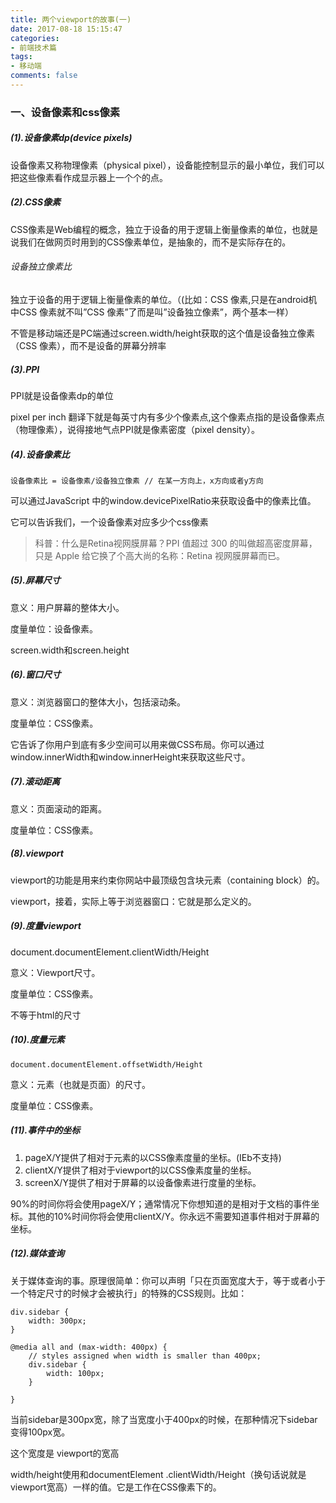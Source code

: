 ```yaml
---
title: 两个viewport的故事(一)
date: 2017-08-18 15:15:47
categories:
- 前端技术篇
tags:
- 移动端
comments: false
---
```


### 一、设备像素和css像素
##### (1).设备像素dp(device pixels)
设备像素又称物理像素（physical pixel），设备能控制显示的最小单位，我们可以把这些像素看作成显示器上一个个的点。

##### (2).CSS像素
CSS像素是Web编程的概念，独立于设备的用于逻辑上衡量像素的单位，也就是说我们在做网页时用到的CSS像素单位，是抽象的，而不是实际存在的。

###### 设备独立像素比
独立于设备的用于逻辑上衡量像素的单位。（(比如：CSS 像素,只是在android机中CSS 像素就不叫”CSS 像素”了而是叫”设备独立像素”，两个基本一样）

不管是移动端还是PC端通过screen.width/height获取的这个值是设备独立像素（CSS 像素），而不是设备的屏幕分辨率

##### (3).PPI
PPI就是设备像素dp的单位

pixel per inch 翻译下就是每英寸内有多少个像素点,这个像素点指的是设备像素点（物理像素），说得接地气点PPI就是像素密度（pixel density）。



##### (4).设备像素比

```
设备像素比 = 设备像素/设备独立像素 // 在某一方向上，x方向或者y方向
```

可以通过JavaScript 中的window.devicePixelRatio来获取设备中的像素比值。

它可以告诉我们，一个设备像素对应多少个css像素



> 科普：什么是Retina视网膜屏幕？PPI 值超过 300 的叫做超高密度屏幕，只是 Apple 给它换了个高大尚的名称：Retina 视网膜屏幕而已。

##### (5).屏幕尺寸
意义：用户屏幕的整体大小。

度量单位：设备像素。

screen.width和screen.height



##### (6).窗口尺寸
意义：浏览器窗口的整体大小，包括滚动条。

度量单位：CSS像素。

它告诉了你用户到底有多少空间可以用来做CSS布局。你可以通过window.innerWidth和window.innerHeight来获取这些尺寸。



##### (7).滚动距离
意义：页面滚动的距离。

度量单位：CSS像素。



##### (8).viewport
viewport的功能是用来约束你网站中最顶级包含块元素（containing block）的。

viewport，接着，实际上等于浏览器窗口：它就是那么定义的。

##### (9).度量viewport
document.documentElement.clientWidth/Height

意义：Viewport尺寸。

度量单位：CSS像素。

不等于html的尺寸



##### (10).度量元素

```
document.documentElement.offsetWidth/Height
```


意义：元素（也就是页面）的尺寸。

度量单位：CSS像素。



##### (11).事件中的坐标
1. pageX/Y提供了相对于元素的以CSS像素度量的坐标。(IEb不支持)
1. clientX/Y提供了相对于viewport的以CSS像素度量的坐标。
1. screenX/Y提供了相对于屏幕的以设备像素进行度量的坐标。


90%的时间你将会使用pageX/Y；通常情况下你想知道的是相对于文档的事件坐标。其他的10%时间你将会使用clientX/Y。你永远不需要知道事件相对于屏幕的坐标。

##### (12).媒体查询
关于媒体查询的事。原理很简单：你可以声明「只在页面宽度大于，等于或者小于一个特定尺寸的时候才会被执行」的特殊的CSS规则。比如：


```
div.sidebar {
    width: 300px;
}

@media all and (max-width: 400px) {
    // styles assigned when width is smaller than 400px;
    div.sidebar {
        width: 100px;
    }

}
```

当前sidebar是300px宽，除了当宽度小于400px的时候，在那种情况下sidebar变得100px宽。

这个宽度是 viewport的宽高

width/height使用和documentElement .clientWidth/Height（换句话说就是viewport宽高）一样的值。它是工作在CSS像素下的。



